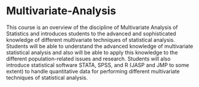 # Multivariate-Analysis
This course is an overview of the discipline of Multivariate Analysis of Statistics and introduces students to the advanced and sophisticated knowledge of different multivariate techniques of statistical analysis. Students will be able to understand the advanced knowledge of multivariate statistical analysis and also will be able to apply this knowledge to the different population-related issues and research. Students will also introduce statistical software STATA, SPSS, and R (JASP and JMP to some extent) to handle quantitative data for performing different multivariate techniques of statistical analysis. 
